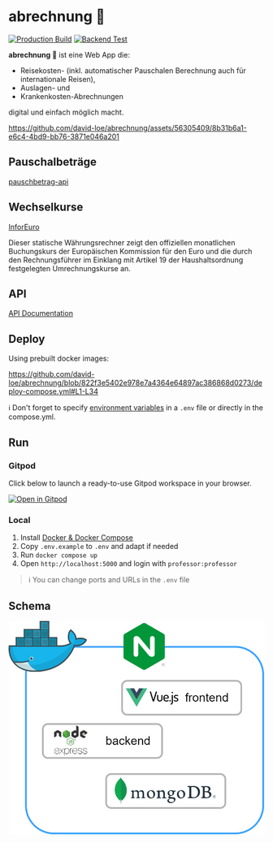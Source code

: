 # abrechnung 🧾

[![Production Build](https://github.com/david-loe/abrechnung/actions/workflows/production-build.yml/badge.svg)](https://github.com/david-loe/abrechnung/actions/workflows/production-build.yml)
[![Backend Test](https://github.com/david-loe/abrechnung/actions/workflows/backend-test.yml/badge.svg)](https://github.com/david-loe/abrechnung/actions/workflows/backend-test.yml)

**abrechnung 🧾** ist eine Web App die:

- Reisekosten- (inkl. automatischer Pauschalen Berechnung auch für internationale Reisen),
- Auslagen- und
- Krankenkosten-Abrechnungen

digital und einfach möglich macht.


https://github.com/david-loe/abrechnung/assets/56305409/8b31b6a1-e6c4-4bd9-bb76-3871e046a201


## Pauschalbeträge

[pauschbetrag-api](https://github.com/david-loe/pauschbetrag-api)

## Wechselkurse

[InforEuro](https://commission.europa.eu/funding-tenders/procedures-guidelines-tenders/information-contractors-and-beneficiaries/exchange-rate-inforeuro_en)

Dieser statische Währungsrechner zeigt den offiziellen monatlichen Buchungskurs der Europäischen Kommission für den Euro und die durch den Rechnungsführer im Einklang mit Artikel 19 der Haushaltsordnung festgelegten Umrechnungskurse an.

## API

[API Documentation](https://david-loe.github.io/abrechnung/)

## Deploy

Using prebuilt docker images:

https://github.com/david-loe/abrechnung/blob/822f3e5402e978e7a4364e64897ac386868d0273/deploy-compose.yml#L1-L34

ℹ Don't forget to specify [environment variables](.env.example) in a `.env` file or directly in the compose.yml.

## Run

### Gitpod

Click below to launch a ready-to-use Gitpod workspace in your browser.

[![Open in Gitpod](https://gitpod.io/button/open-in-gitpod.svg)](https://gitpod.io/#https://github.com/david-loe/abrechnung)

### Local

1. Install [Docker & Docker Compose](https://docs.docker.com/engine/install/)
2. Copy `.env.example` to `.env` and adapt if needed
3. Run `docker compose up`
4. Open `http://localhost:5000` and login with `professor:professor`

> ℹ You can change ports and URLs in the `.env` file

## Schema

![Schema](schema.png)
